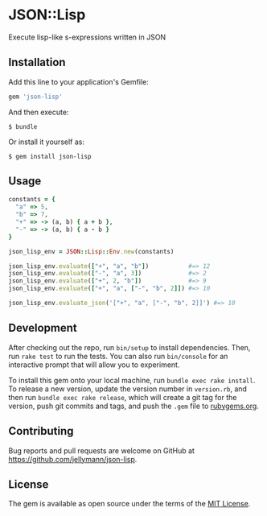 # JSON::Lisp

Execute lisp-like s-expressions written in JSON

## Installation

Add this line to your application's Gemfile:

```ruby
gem 'json-lisp'
```

And then execute:

    $ bundle

Or install it yourself as:

    $ gem install json-lisp

## Usage

```ruby
constants = {
  "a" => 5,
  "b" => 7,
  "+" => -> (a, b) { a + b },
  "-" => -> (a, b) { a - b }
}

json_lisp_env = JSON::Lisp::Env.new(constants)

json_lisp_env.evaluate(["+", "a", "b"])           #=> 12
json_lisp_env.evaluate(["-", "a", 3])             #=> 2
json_lisp_env.evaluate(["+", 2, "b"])             #=> 9
json_lisp_env.evaluate(["+", "a", ["-", "b", 2]]) #=> 10

json_lisp_env.evaluate_json('["+", "a", ["-", "b", 2]]') #=> 10
```

## Development

After checking out the repo, run `bin/setup` to install dependencies. Then, run `rake test` to run the tests. You can also run `bin/console` for an interactive prompt that will allow you to experiment.

To install this gem onto your local machine, run `bundle exec rake install`. To release a new version, update the version number in `version.rb`, and then run `bundle exec rake release`, which will create a git tag for the version, push git commits and tags, and push the `.gem` file to [rubygems.org](https://rubygems.org).

## Contributing

Bug reports and pull requests are welcome on GitHub at https://github.com/jellymann/json-lisp.

## License

The gem is available as open source under the terms of the [MIT License](https://opensource.org/licenses/MIT).
